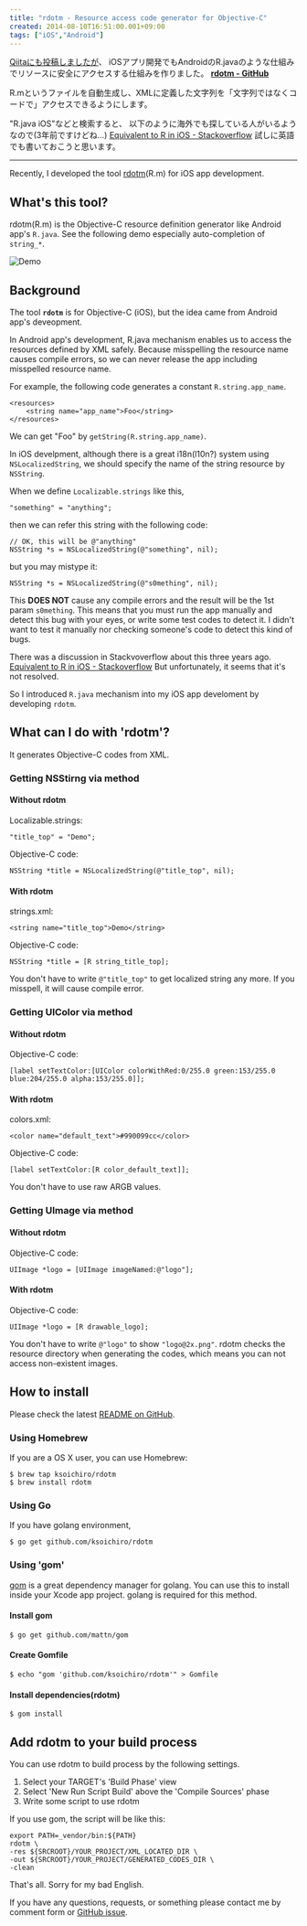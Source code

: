 ```yaml
---
title: "rdotm - Resource access code generator for Objective-C"
created: 2014-08-10T16:51:00.001+09:00
tags: ["iOS","Android"]
---
```

[Qiitaにも投稿しましたが](http://qiita.com/ksoichiro/items/4befb2695b1efdff72dd)、
iOSアプリ開発でもAndroidのR.javaのような仕組みでリソースに安全にアクセスする仕組みを作りました。
**[rdotm - GitHub](https://github.com/ksoichiro/rdotm)**

R.mというファイルを自動生成し、XMLに定義した文字列を「文字列ではなくコードで」アクセスできるようにします。

"R.java iOS"などと検索すると、
以下のように海外でも探している人がいるようなので(3年前ですけどね...)
[Equivalent to R in iOS - Stackoverflow](http://stackoverflow.com/questions/7082336/equivalent-to-r-in-ios)
試しに英語でも書いておこうと思います。

----

Recently, I developed the tool [rdotm](https://github.com/ksoichiro/rdotm)(R.m) for iOS app development.

## What's this tool?

rdotm(R.m) is the Objective-C resource definition generator like Android app's `R.java`.
See the following demo especially auto-completion of `string_*`.

![Demo][1]

<!--more-->

## Background

The tool **`rdotm`** is for Objective-C (iOS), but the idea came from Android app's deveopment.

In Android app's development, R.java mechanism enables us to access the resources defined by XML safely.
Because misspelling the resource name causes compile errors, so we can never release the app including misspelled resource name.

For example, the following code generates a constant `R.string.app_name`.

```
<resources>
    <string name="app_name">Foo</string>
</resources>
```
We can get "Foo" by `getString(R.string.app_name)`.

In iOS develpment, although there is a great i18n(l10n?) system using `NSLocalizedString`,
we should specify the name of the string resource by `NSString`.

When we define `Localizable.strings` like this,

```
"something" = "anything";
```

then we can refer this string with the following code:

```objc
// OK, this will be @"anything"
NSString *s = NSLocalizedString(@"something", nil);
```

but you may mistype it:

```objc
NSString *s = NSLocalizedString(@"s0mething", nil);
```

This **DOES NOT** cause any compile errors and the result will be the 1st param `s0mething`.
This means that you must run the app manually and detect this bug with your eyes, or write some test codes to detect it.
I didn't want to test it manually nor checking someone's code to detect this kind of bugs.

There was a discussion in Stackvoverflow about this three years ago.
[Equivalent to R in iOS - Stackoverflow](http://stackoverflow.com/questions/7082336/equivalent-to-r-in-ios)
But unfortunately, it seems that it's not resolved.

So I introduced `R.java` mechanism into my iOS app develoment by developing `rdotm`.

## What can I do with 'rdotm'?

It generates Objective-C codes from XML.

### Getting NSStirng via method

#### Without rdotm

Localizable.strings:

```
"title_top" = "Demo";
```

Objective-C code:

```
NSString *title = NSLocalizedString(@"title_top", nil);
```

#### With rdotm

strings.xml:

```
<string name="title_top">Demo</string>
```

Objective-C code:

```
NSString *title = [R string_title_top];
```

You don't have to write `@"title_top"` to get localized string any more.
If you misspell, it will cause compile error.

### Getting UIColor via method

#### Without rdotm

Objective-C code:

```
[label setTextColor:[UIColor colorWithRed:0/255.0 green:153/255.0 blue:204/255.0 alpha:153/255.0]];
```

#### With rdotm

colors.xml:

```
<color name="default_text">#990099cc</color>
```

Objective-C code:

```
[label setTextColor:[R color_default_text]];
```

You don't have to use raw ARGB values.

### Getting UImage via method

#### Without rdotm

Objective-C code:

```
UIImage *logo = [UIImage imageNamed:@"logo"];
```

#### With rdotm

Objective-C code:

```
UIImage *logo = [R drawable_logo];
```

You don't have to write `@"logo"` to show `"logo@2x.png"`.
rdotm checks the resource directory when generating the codes,
which means you can not access non-existent images.

## How to install

Please check the latest [README on GitHub](https://github.com/ksoichiro/rdotm).

### Using Homebrew

If you are a OS X user, you can use Homebrew:

```
$ brew tap ksoichiro/rdotm
$ brew install rdotm
```

### Using Go

If you have golang environment,

```
$ go get github.com/ksoichiro/rdotm
```

### Using 'gom'

[gom](https://github.com/mattn/gom) is a great dependency manager for golang.
You can use this to install inside your Xcode app project.
golang is required for this method.

#### Install gom

```
$ go get github.com/mattn/gom
```

#### Create Gomfile

```
$ echo "gom 'github.com/ksoichiro/rdotm'" > Gomfile
```

#### Install dependencies(rdotm)

```
$ gom install
```

## Add rdotm to your build process

You can use rdotm to build process by the following settings.

1. Select your TARGET's 'Build Phase' view
2. Select 'New Run Script Build' above the 'Compile Sources' phase
3. Write some script to use rdotm

If you use gom, the script will be like this:

```
export PATH=_vendor/bin:${PATH}
rdotm \
-res ${SRCROOT}/YOUR_PROJECT/XML_LOCATED_DIR \
-out ${SRCROOT}/YOUR_PROJECT/GENERATED_CODES_DIR \
-clean
```

That's all.
Sorry for my bad English.

If you have any questions, requests, or something
please contact me by comment form or [GitHub issue](https://github.com/ksoichiro/rdotm/issues).

  [1]: https://lh5.googleusercontent.com/-qrrNq3XyigU/U-cc9FNBnBI/AAAAAAAANZM/Xi3R9IdDHlc/s600/demo.gif "demo.gif"
